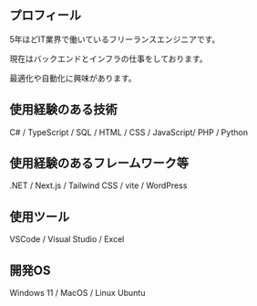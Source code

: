 ## プロフィール
5年ほどIT業界で働いているフリーランスエンジニアです。

現在はバックエンドとインフラの仕事をしております。

最適化や自動化に興味があります。

## 使用経験のある技術
C# / TypeScript / SQL / HTML / CSS / JavaScript/ PHP / Python

## 使用経験のあるフレームワーク等
.NET / Next.js / Tailwind CSS / vite / WordPress

## 使用ツール
VSCode / Visual Studio / Excel

## 開発OS
Windows 11 / MacOS / Linux Ubuntu
